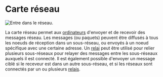 # Carte réseau

![Entre dans le réseau.](oredict:opencomputers:lanCard)

La carte réseau permet aux [ordinateurs](../general/computer.md) d'envoyer et de recevoir des messages réseau. Les messages (ou paquets) peuvent être diffusés à tous les noeuds de réception dans un sous-réseau, ou envoyés à un noeud spécifique avec une certaine adresse. Un [relai](../block/relay.md) peut être utilisé pour relier plusieurs sous-réseaux pour relayer des messages entre les sous-réseaux auxquels il est connecté. Il est également possible d'envoyer un message ciblé si le receveur est dans un autre sous-réseau, et si les réseaux sont connectés par un ou plusieurs [relais](../block/relay.md).
